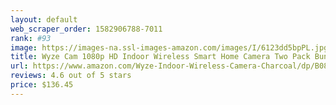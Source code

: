 ```yaml
---
layout: default 
﻿web_scraper_order: 1582906788-7011
rank: #93
image: https://images-na.ssl-images-amazon.com/images/I/6123dd5bpPL.jpg
title: Wyze Cam 1080p HD Indoor Wireless Smart Home Camera Two Pack Bundle with Echo Show 5…
url: https://www.amazon.com/Wyze-Indoor-Wireless-Camera-Charcoal/dp/B084P57M8B/ref=zg_mw_photo_93?_encoding=UTF8&psc=1&refRID=QT7YX3MAVBS9YT2R1GA7
reviews: 4.6 out of 5 stars
price: $136.45 
---
```

